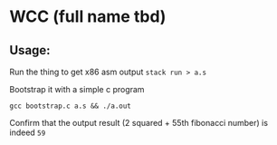 # WCC (full name tbd)

## Usage:

Run the thing to get x86 asm output
`stack run > a.s` 

Bootstrap it with a simple c program

`gcc bootstrap.c a.s && ./a.out`

Confirm that the output result (2 squared + 55th fibonacci number) is indeed `59`
